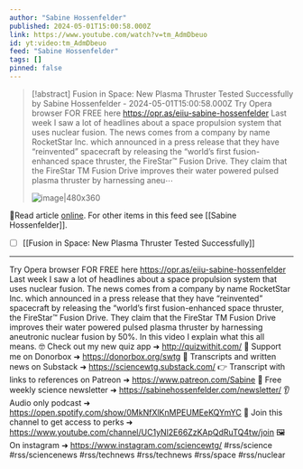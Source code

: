 ```yaml
---
author: "Sabine Hossenfelder"
published: 2024-05-01T15:00:58.000Z
link: https://www.youtube.com/watch?v=tm_AdmDbeuo
id: yt:video:tm_AdmDbeuo
feed: "Sabine Hossenfelder"
tags: []
pinned: false
---
```

> [!abstract] Fusion in Space: New Plasma Thruster Tested Successfully by Sabine Hossenfelder - 2024-05-01T15:00:58.000Z
> Try Opera browser FOR FREE here https://opr.as/eiiu-sabine-hossenfelder Last week I saw a lot of headlines about a space propulsion system that uses nuclear fusion. The news comes from a company by name RocketStar Inc. which announced in a press release that they have “reinvented” spacecraft by releasing the “world’s first fusion-enhanced space thruster, the FireStar™ Fusion Drive. They claim that the FireStar TM Fusion Drive improves their water powered pulsed plasma thruster by harnessing aneu⋯
>
> ![image|480x360](https://i1.ytimg.com/vi/tm_AdmDbeuo/hqdefault.jpg)

🔗Read article [online](https://www.youtube.com/watch?v=tm_AdmDbeuo). For other items in this feed see [[Sabine Hossenfelder]].

- [ ] [[Fusion in Space꞉ New Plasma Thruster Tested Successfully]]
- - -
Try Opera browser FOR FREE here https://opr.as/eiiu-sabine-hossenfelder Last week I saw a lot of headlines about a space propulsion system that uses nuclear fusion. The news comes from a company by name RocketStar Inc. which announced in a press release that they have “reinvented” spacecraft by releasing the “world’s first fusion-enhanced space thruster, the FireStar™ Fusion Drive. They claim that the FireStar TM Fusion Drive improves their water powered pulsed plasma thruster by harnessing aneutronic nuclear fusion by 50%. In this video I explain what this all means. 🤓 Check out my new quiz app ➜ http://quizwithit.com/ 💌 Support me on Donorbox ➜ https://donorbox.org/swtg 📝 Transcripts and written news on Substack ➜ https://sciencewtg.substack.com/ 👉 Transcript with links to references on Patreon ➜ https://www.patreon.com/Sabine 📩 Free weekly science newsletter ➜ https://sabinehossenfelder.com/newsletter/ 👂 Audio only podcast ➜ https://open.spotify.com/show/0MkNfXlKnMPEUMEeKQYmYC 🔗 Join this channel to get access to perks ➜ https://www.youtube.com/channel/UC1yNl2E66ZzKApQdRuTQ4tw/join 🖼️ On instagram ➜ https://www.instagram.com/sciencewtg/ #rss/science #rss/sciencenews #rss/technews #rss/technews #rss/space #rss/nuclear
